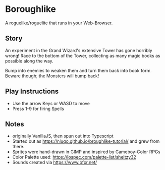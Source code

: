 # Boroughlike
A roguelike/roguelite that runs in your Web-Browser.

## Story
An experiment in the Grand Wizard's extensive Tower has gone horribly wrong!
Race to the bottom of the Tower, collecting as many magic books as possible along the way.

Bump into enemies to weaken them and turn them back into book form. Beware though; the Monsters will bump back!

## Play Instructions
* Use the arrow Keys or WASD to move
* Press 1-9 for firing Spells

## Notes
* originally VanillaJS, then spun out into Typescript
* Started out as https://nluqo.github.io/broughlike-tutorial/ and grew from there.
* Sprites were hand-drawn in GIMP and inspired by Gameboy-Color RPGs
* Color Palette used: https://lospec.com/palette-list/sheltzy32
* Sounds created via https://www.bfxr.net/